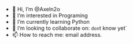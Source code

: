 - 👋 Hi, I’m @Axeln2o
- 👀 I’m interested in Programing
- 🌱 I’m currently learning Python
- 💞️ I’m looking to collaborate on: `don`t know yet`
- 📫 How to reach me: email address.

<!---
Axeln2o/Axeln2o is a ✨ special ✨ repository because its `README.md` (this file) appears on your GitHub profile.
You can click the Preview link to take a look at your changes.
--->
